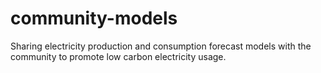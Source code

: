 # community-models
Sharing electricity production and consumption forecast models with the community to promote low carbon electricity usage.
